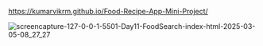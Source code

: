 https://kumarvikrm.github.io/Food-Recipe-App-Mini-Project/

![screencapture-127-0-0-1-5501-Day11-FoodSearch-index-html-2025-03-05-08_27_27](https://github.com/user-attachments/assets/1e901211-aff1-450f-be3d-877097101a22)
